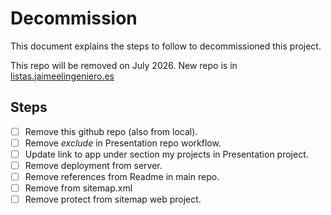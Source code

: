 # Decommission

This document explains the steps to follow to decommissioned this project. 

This repo will be removed on July 2026. New repo is in [listas.jaimeelingeniero.es](https://github.com/jaimemartinmartin15/listas.jaimeelingeniero.es)

## Steps

 - [ ] Remove this github repo (also from local). 
 - [ ] Remove *exclude* in Presentation repo workflow.
 - [ ] Update link to app under section my projects in Presentation project. 
 - [ ] Remove deployment from server. 
 - [ ] Remove references from Readme in main repo. 
 - [ ] Remove from sitemap.xml
 - [ ] Remove protect from sitemap web project.
